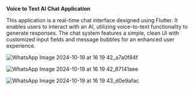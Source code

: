 **Voice to Text AI Chat Application**

This application is a real-time chat interface designed using Flutter. It enables users to interact with an AI, utilizing voice-to-text functionality to generate responses. The chat system features a simple, clean UI with customized input fields and message bubbles for an enhanced user experience.

![WhatsApp Image 2024-10-19 at 16 19 42_a7a0f84f](https://github.com/user-attachments/assets/309bc501-ff10-4d81-949b-d6c38f2083f5)

![WhatsApp Image 2024-10-19 at 16 19 42_87141aee](https://github.com/user-attachments/assets/67636dad-856d-4d6c-87d1-51ad404e517a)

![WhatsApp Image 2024-10-19 at 16 19 43_d0e9afac](https://github.com/user-attachments/assets/32745af1-88ea-4e31-b473-068b18ba209a)



